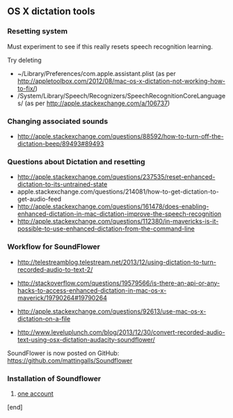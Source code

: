 ## OS X dictation tools

### Resetting system

Must experiment to see if this really resets speech recognition learning.

Try deleting

 * ~/Library/Preferences/com.apple.assistant.plist (as per http://appletoolbox.com/2012/08/mac-os-x-dictation-not-working-how-to-fix/)
 * /System/Library/Speech/Recognizers/SpeechRecognitionCoreLanguages/ (as per http://apple.stackexchange.com/a/106737)
 
### Changing associated sounds

 * http://apple.stackexchange.com/questions/88592/how-to-turn-off-the-dictation-beep/89493#89493

### Questions about Dictation and resetting

 * http://apple.stackexchange.com/questions/237535/reset-enhanced-dictation-to-its-untrained-state
 * apple.stackexchange.com/questions/214081/how-to-get-dictation-to-get-audio-feed
 * http://apple.stackexchange.com/questions/161478/does-enabling-enhanced-dictation-in-mac-dictation-improve-the-speech-recognition
 * http://apple.stackexchange.com/questions/112380/in-mavericks-is-it-possible-to-use-enhanced-dictation-from-the-command-line
 

### Workflow for SoundFlower

 * http://telestreamblog.telestream.net/2013/12/using-dictation-to-turn-recorded-audio-to-text-2/
 * http://stackoverflow.com/questions/19579566/is-there-an-api-or-any-hacks-to-access-enhanced-dictation-in-mac-os-x-maverick/19790264#19790264

 * http://apple.stackexchange.com/questions/92613/use-mac-os-x-dictation-on-a-file
 * http://www.leveluplunch.com/blog/2013/12/30/convert-recorded-audio-text-using-osx-dictation-audacity-soundflower/

SoundFlower is now posted on GitHub: https://github.com/mattingalls/Soundflower

### Installation of Soundflower

 1. [one account](http://apple.stackexchange.com/a/237071/92371)

[end]